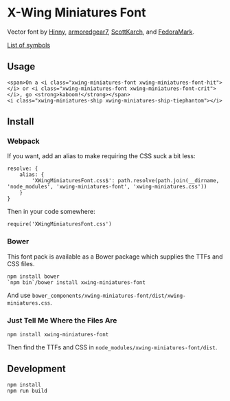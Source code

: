 X-Wing Miniatures Font
======================

Vector font by [Hinny](https://github.com/Hinny), [armoredgear7](https://github.com/armoredgear7), [ScottKarch](https://github.com/ScottKarch), and [FedoraMark](https://github.com/FedoraMark).

[List of symbols](https://geordanr.github.io/xwing-miniatures-font/)

## Usage

    <span>On a <i class="xwing-miniatures-font xwing-miniatures-font-hit"></i> or <i class="xwing-miniatures-font xwing-miniatures-font-crit"></i>, go <strong>kaboom!</strong></span>
    <i class="xwing-miniatures-ship xwing-miniatures-ship-tiephantom"></i>

## Install

### Webpack

If you want, add an alias to make requiring the CSS suck a bit less:

    resolve: {
        alias: {
            'XWingMiniaturesFont.css$': path.resolve(path.join(__dirname, 'node_modules', 'xwing-miniatures-font', 'xwing-miniatures.css'))
        }
    }

Then in your code somewhere:

    require('XWingMiniaturesFont.css')

### Bower

This font pack is available as a Bower package which supplies the TTFs and CSS files.

    npm install bower
    `npm bin`/bower install xwing-miniatures-font

And use `bower_components/xwing-miniatures-font/dist/xwing-miniatures.css`.

### Just Tell Me Where the Files Are

    npm install xwing-miniatures-font

Then find the TTFs and CSS in `node_modules/xwing-miniatures-font/dist`.

## Development

    npm install
    npm run build
